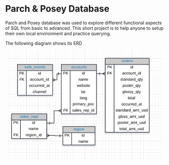 # Parch & Posey Database

Parch and Posey database was used to explore different functional aspects of SQL from basic to advanced.
This short project is to help anyone to setup their own local environment and practice querying.

The following diagram shows its ERD 

<img src="./ERD_2.png">

